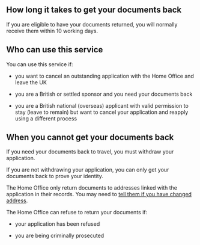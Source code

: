 ## How long it takes to get your documents back

If you are eligible to have your documents returned, you will normally receive them within 10 working days.

## Who can use this service 

You can use this service if:

- you want to cancel an outstanding application with the Home Office and leave the UK

- you are a British or settled sponsor and you need your documents back

- you are a British national (overseas) applicant with valid permission to stay (leave to remain) but want to cancel your application and reapply using a different process

## When you cannot get your documents back

If you need your documents back to travel, you must withdraw your application.

If you are not withdrawing your application, you can only get your documents back to prove your identity.

The Home Office only return documents to addresses linked with the application in their records. You may need to <a href="https://www.update-my-details.homeoffice.gov.uk/overview"> tell them if you have changed address</a>.

The Home Office can refuse to return your documents if:

- your application has been refused

- you are being criminally prosecuted
